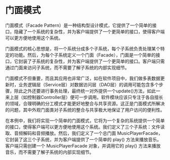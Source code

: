 # 门面模式
门面模式（Facade Pattern）是一种结构型设计模式，它提供了一个简单的接口，隐藏了一个系统的复杂性，并为客户端提供了一个更简单的接口，使得客户端可以更方便地使用这个系统。

门面模式的核心思想是，将一个系统分成多个子系统，每个子系统负责处理某个特定的功能。然后，为每个子系统定义一个门面（Facade），门面是一个简单的接口，它封装了子系统的复杂性，并为客户端提供了一个更简单的接口。客户端只需通过门面来访问子系统，而不需要了解子系统的内部实现细节。

门面模式不但重要，而且其应用也非常广泛，如在软件项目中，我们做多表数据更新时，业务逻辑层（Service层）对数据访问层（DAO层）的调用可能包含多个步骤，除此之外还要进行事务处理，最终统一对外提供一个update()方法，如此一来上层（如控制器Controller层）便可一步调用。软件模块应该只专注于各自擅长的领域，合理明确的分工模式才能更好地整合与共享资源。这正是门面模式所解决的问题，其中外观门面类对子系统的整合与共享极大地保证了用户访问的便利性。

在本例中，我们将实现一个简单的门面模式，它将为一个复杂的系统提供一个简单的接口，使得客户端可以更方便地使用这个系统。我们定义了三个子系统：文件读取、音频解码和音频播放。然后，我们定义了一个总门面 MusicPlayerFacade，它封装了这三个子系统，并为客户端提供了一个简单的 play() 方法来播放音乐。客户端只需创建一个 MusicPlayerFacade 对象，并调用它的 play() 方法来播放音乐，而不需要了解子系统的内部实现细节。